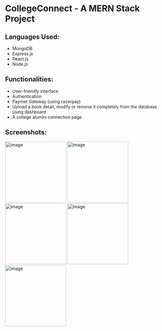 # CollegeConnect - A MERN Stack Project

## Languages Used:
- MongoDB
- Express.js
- React.js
- Node.js

  
## Functionalities:
- User-friendly interface
- Authentication
- Paymet Gateway (using razorpay)
- Upload a book detail, modify or remove it completely from the database using dashboard
- A college alumini connection page

## Screenshots:
<img width="200" alt="image" src="https://github.com/Nupur-30/CollegeConnect/assets/137505732/91331b2d-37fe-4ffb-be23-75bfdfcc58bf">

<img width="200" alt="image" src="https://github.com/Nupur-30/CollegeConnect/assets/137505732/aedee783-4dab-4e42-8741-192fadb6decb">

<img width="200" alt="image" src="https://github.com/Nupur-30/CollegeConnect/assets/137505732/7555f195-06fc-4753-a302-b31a003f785b">

<img width="200" alt="image" src="https://github.com/Nupur-30/CollegeConnect/assets/137505732/a177c610-2d0a-4e4c-903c-d8aff111874d">

<img width="200" alt="image" src="https://github.com/Nupur-30/CollegeConnect/assets/137505732/339c7b8c-680a-40fb-bda3-e4d46df75875">





  
